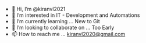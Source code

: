 - 👋 Hi, I’m @kiranvl2021
- 👀 I’m interested in IT - Development and Automations
- 🌱 I’m currently learning ... New to Git
- 💞️ I’m looking to collaborate on ... Too Early
- 📫 How to reach me ... kiranvl2020@gmail.com

<!---
kiranvl2021/kiranvl2021 is a ✨ special ✨ repository because its `README.md` (this file) appears on your GitHub profile.
You can click the Preview link to take a look at your changes.
--->
